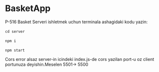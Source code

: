 # BasketApp
P-516 Basket
Serveri ishletmek uchun terminala ashagidaki kodu yazin:
 <br /> <br />
`cd server` <br /> <br />
`npm i`  <br /> <br />
`npm start` <br />

Cors error alsaz server-in icindeki index.js-de cors yazilan port-u oz client portunuza deyishin.Meselen 5501-> 5500
